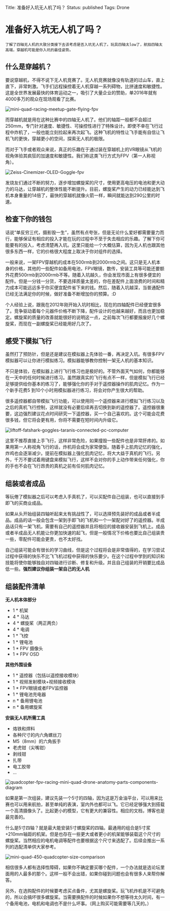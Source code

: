 Title: 准备好入坑无人机了吗？
Status: published
Tags: Drone

# 准备好入坑无人机了吗？

    了解了四轴无人机的大致分类接下去该考虑是否入坑无人机了。玩具四轴太low了，航拍四轴太高端，穿越机可能是你入坑的最佳姿势。

## 什么是穿越机？

要说穿越机，不得不说下无人机竞赛了。无人机竞赛就像没有轨道的过山车，直上直下，非常刺激。飞手们远程操控着无人机穿越一系列碍物，比拼速度和敏捷性。这是全世界发展最快的体育运动之一，吸引了大量企业的赞助，单2016年就有4000多万的观众在现场观看了比赛。 

![mini-quad-racing-meetup-gate-flying-fpv]({filename}images/2018/09/mini-quad-racing-meetup-gate-flying-fpv.jpg)

而穿越机就是用在这种比赛中的四轴无人机了。他们的轴距一般都不会超过250mm，专门针对速度、敏捷性、可操控性进行了特殊设计。即使不幸在飞行过程中炸机了，一般也能立刻捡起来再次起飞。这种飞机的特性让飞手能有自信让飞机飞的更快，穿越更小的空间，探索无人机的极限。

而对于飞手或者观众来说，真正的乐趣在于通过装在穿越机上的VR眼镜从飞机的视角体验其疯狂的加速度和敏捷性。我们称这类飞行方式为FPV（第一人称视角）。

![Zeiss-Cinemizer-OLED-Goggle-fpv]({filename}images/2018/09/Zeiss-Cinemizer-OLED-Goggle-fpv.jpg)

发烧友们通过不断的努力，逐步增加螺旋桨的尺寸，使用更高电压的电池和更大动力的马达，让穿越机的整体性能不断提升。目前，螺旋桨产生的动力已经能达到飞机本身重量的14倍了，最快的穿越机就像火箭一样，瞬间就能达到290公里的时速。

## 检查下你的钱包

话说“单反穷三代，摄影毁一生”，虽然有点夸张，但是无论什么爱好都需要量力而行，能够保证有相应的投入才能在玩的过程中不至于失去相应的乐趣。了解下你可能要有的投入，考虑清楚再入坑。这里只能给一个大概估算，因为无人机也跟其他很多东西一样，它的价格很大程度上取决于你对组件的选择。

一般来说，一架FPV穿越机的成本在500rmb到2000rmb之间。这只是无人机本身的价格，其他的一些配件如备用电池，FPV眼镜，数传，安装工具等可能还要额外花费500rmb到2000rmb不等。随着入坑越久，你会发现市面上有很多便宜的配件。但是一分钱一分货，不要选择质量太差的，你在差配件上面浪费的时间和精力成本可能远远多于你买便宜配件省下来的钱。然后，随着入坑越深，当普通配件已经无法满足你的时候，做好准备不断增加你的预算。:D

个人经验上说，跟我在2012年刚开始入坑时相比，现在的四轴配件已经便宜很多了。竞争驱动着每个元器件价格不断下降，配件设计的也越来越好，而且也更加稳定。螺旋桨的质量的改善就能很好的说明这一点，之前每次飞行都要报废好几个螺旋桨，而现在一副螺旋桨已经能用好几次了。

## 感受下模拟飞行

虽然打了预防针，但是还是建议在模拟器上先体验一番，再决定入坑。有很多FPV模拟器可以让你进行模拟练习。模拟器能够教你控制一架无人机的基本知识。

不只是体验，在模拟器上进行飞行练习也是极好的。不管外面天气如何，你都能够在一天中的任何时候进行练习。虽然跟真实的飞行有点不一样，但是模拟飞行已经足够提供给你基本的练习了，能够强化你的手对于遥控器操作的肌肉记忆。作为一个新手花费5 到10个小时用模拟器进行练习，将会对你产生很大的帮助。

很多遥控器都自带模拟飞行功能，可以使用同一个遥控器来进行模拟飞行练习以及之后的真机飞行控制，这样就没有必要后续再去切换到新的遥控器了。遥控器很重要，这边强烈建议花点时间研究一下遥控器，买一个自己喜欢的。这个可能会花费很多钱，但它将会更有用，你将不需要在短时间内升级它。

![liftoff-fatshark-goggles-taranis-connected-pc-computer]({filename}images/2018/09/liftoff-fatshark-goggles-taranis-connected-pc-computer.jpg)

这里不推荐直接上手飞行，这样非常危险，如果撞毁一些配件也是非常肝疼的。如果用第一人称视角飞行的话，炸机将会成为家常便饭。随着手上肌肉记忆的强化，炸鸡也会逐渐减少。提前在模拟器上强化肌肉记忆，将大大益于真机的飞行。另外，千万不要试着用键盘来模拟飞行，这样不会对你的手上动作带来任何强化，你的手也不会在飞行昂贵的真机之前有任何肌肉记忆。

## 组装或者成品

等玩倦了模拟器之后可以考虑入手真机了，可以买配件自己组装，也可以直接到手即飞的买商业成品。

如果从头开始组装四轴听起来太有挑战性了，可以选择预先装好的成品或者半成品。成品的话一般会包含一架到手即飞的飞机和一个一架配对好了的遥控器。半成品话只有一架飞机，需要有自己的遥控器并且将相应的接收器安装到飞机上。成品或者半成品无人机能让你更加快速的起飞，但是一般情况下价格也要比自己组装贵一些，零配件可能会更贵，也不太好找。

自己组装可能会有很长的学习曲线，但是这个过程将会是非常值得的，在学习尝试过程中获得的快乐不比飞飞机过程中获得的快乐要少。在这个过程中学到的知识和技能将使你能够独自对四轴进行诊断、修复和升级。并且自己组装的开销要比成品低一些。**强烈建议你组装一架自己的无人机**

## 组装配件清单

**无人机本体部分**

- 1 * 机架
- 4 * 马达
- 4 * 螺旋桨（两正两负）
- 4 * 电调
- 1 * 飞控
- 1 * 锂电池
- 1 * FPV 摄像头
- 1 * FPV OSD

**其他外围设备**

- 1 * 遥控器（包括以遥控接收模块）
- 1 * 视频发射模块+视频接收模块
- 1 * FPV眼镜或者FPV监控器
- 1 * 锂电池充电器
- n * 备用锂电池
- n * 备用螺旋桨
  
**安装无人机所需工具**
- 烙铁和焊料
- 各种尺寸的内六角螺丝刀
- M5（8mm）的六角扳手
- 老虎钳（尖嘴钳）
- 剥线钳
- 扎带
- 电工胶带
- ...

![quadcopter-fpv-racing-mini-quad-drone-anatomy-parts-components-diagram]({filename}images/2018/09/quadcopter-fpv-racing-mini-quad-drone-anatomy-parts-components-diagram.jpg)

如果是第一次组装，建议先装一个5寸的四轴，因为这是万金油平台，可以用来比赛也可以用来航拍，甚至单纯的表演，室内外也都可以飞。它已经足够强大到搭载一个高清摄像头了。比起更小的模型，它有更大的兼容性。相应的文档，博客也是最完善的。

什么是5寸四轴？就是最大能安装5寸螺旋桨的四轴。最通用的组合是5寸浆+210mm轴距的机架。但是也存在一些更大或者更小的机架能够装载这个尺寸的螺旋桨。当然相应的电机电调等配件也要根据这个尺寸来选配了。后续会推出一系列的选配清单供大家参考。

![mini-quad-450-quadcopter-size-comparison]({filename}images/2018/09/mini-quad-450-quadcopter-size-comparison.jpg)

相信很多人都有选择性障碍，如果你不确定要买哪个配件，一个办法就是选论坛里面用的人最多的那个。这样一般不会出错，如果你碰到问题也会有很多人来帮你解答。

另外，在选购配件的时候要考虑买点备件，尤其是螺旋桨。玩飞机炸机是不可避免的，所以会搞坏很多螺旋桨。当需要换配件的时候如果你不想等待太久时间，有一个备用电池，电机和电调也不是什么坏事。（网上购买可能需要等几天的。）